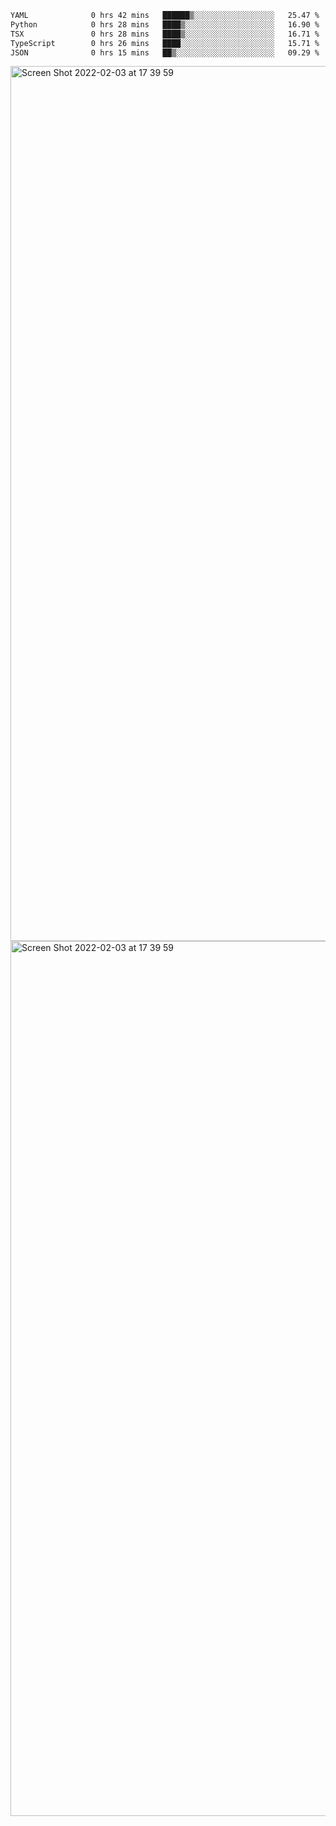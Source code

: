 <!--START_SECTION:waka-->

```txt
YAML              0 hrs 42 mins   ██████▒░░░░░░░░░░░░░░░░░░   25.47 %
Python            0 hrs 28 mins   ████▒░░░░░░░░░░░░░░░░░░░░   16.90 %
TSX               0 hrs 28 mins   ████▒░░░░░░░░░░░░░░░░░░░░   16.71 %
TypeScript        0 hrs 26 mins   ████░░░░░░░░░░░░░░░░░░░░░   15.71 %
JSON              0 hrs 15 mins   ██▒░░░░░░░░░░░░░░░░░░░░░░   09.29 %
```

<!--END_SECTION:waka-->

<img width="1400" alt="Screen Shot 2022-02-03 at 17 39 59" src="https://user-images.githubusercontent.com/45716542/152387304-f2b60485-53a6-4f4b-a818-5cefb1b0c0ae.png">
<img width="1400" alt="Screen Shot 2022-02-03 at 17 39 59" src="https://user-images.githubusercontent.com/45716542/152387273-ea5cdf21-2a45-44da-8bef-00c1763b1d42.png">
